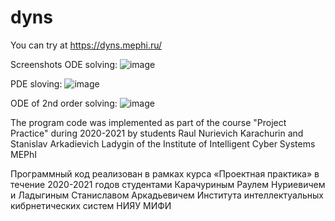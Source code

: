 # dyns

You can try at https://dyns.mephi.ru/

Screenshots
ODE solving:
![image](https://user-images.githubusercontent.com/69370969/140618210-2eeb08b9-539b-4d09-9f89-e1977c24e979.png)

PDE sloving:
![image](https://user-images.githubusercontent.com/69370969/140618520-ab16711a-9425-49b0-add4-ad7f12d9e4c0.png)

ODE of 2nd order solving:
![image](https://user-images.githubusercontent.com/69370969/140618418-89f58777-22f0-4cf7-88fd-c1bfb558d560.png)

The program code was implemented as part of the course "Project Practice" during 2020-2021 by students Raul Nurievich Karachurin and Stanislav Arkadievich Ladygin of the Institute of Intelligent Cyber Systems MEPhI

Программный код реализован в рамках курса «Проектная практика» в течение 2020-2021 годов студентами Карачуриным Раулем Нуриевичем и Ладыгиным Станиславом Аркадьевичем Института интеллектуальных кибрнетических систем НИЯУ МИФИ
